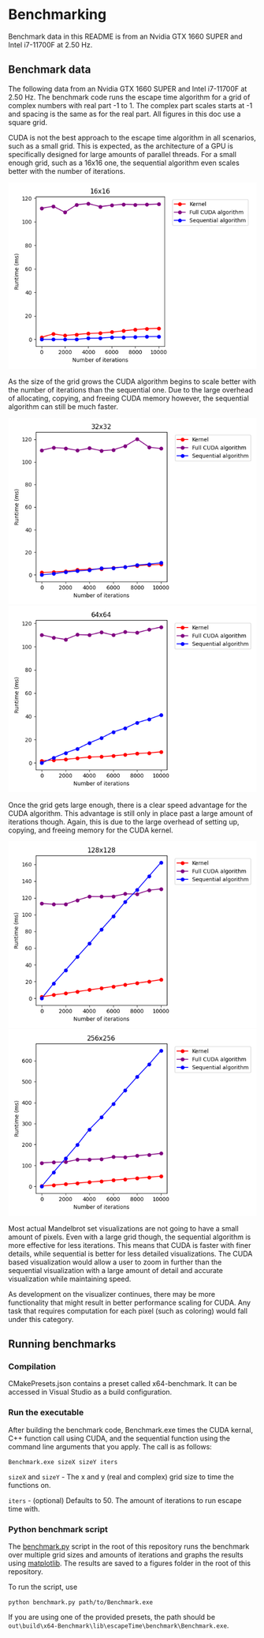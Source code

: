 # Benchmarking
Benchmark data in this README is from an Nvidia GTX 1660 SUPER and Intel i7-11700F at 2.50 Hz.

## Benchmark data
The following data from an Nvidia GTX 1660 SUPER and Intel i7-11700F at 2.50 Hz. The benchmark code runs the escape time algorithm for a grid of complex numbers
with real part -1 to 1. The complex part scales starts at -1 and spacing is the same as for the real part. All figures in this doc use a square grid.

CUDA is not the best approach to the escape time algorithm in all scenarios, such as a small grid. This is expected, as the architecture
of a GPU is specifically designed for large amounts of parallel threads. For a small enough grid, such as a 16x16 one, the sequential algorithm even scales better with the number of iterations.

![16x16](../../../figures/runtimes_16x16.png)

As the size of the grid grows the CUDA algorithm begins to scale better with the number of iterations than the sequential one. Due to the large overhead of allocating, copying, and
freeing CUDA memory however, the sequential algorithm can still be much faster.

![32x32](../../../figures/runtimes_32x32.png)
![64x64](../../../figures/runtimes_64x64.png)

Once the grid gets large enough, there is a clear speed advantage for the CUDA algorithm. This advantage is still only in place past a large amount of iterations though. Again, this is due to the
large overhead of setting up, copying, and freeing memory for the CUDA kernel.

![128x128](../../../figures/runtimes_128x128.png)
![256x256](../../../figures/runtimes_256x256.png)

Most actual Mandelbrot set visualizations are not going to have a small amount of pixels. Even with a large grid though, the sequential algorithm is more effective for less iterations.
This means that CUDA is faster with finer details, while sequential is better for less detailed visualizations. The CUDA based visualization would allow a user to zoom in further than the sequential visualization
with a large amount of detail and accurate visualization while maintaining speed.

As development on the visualizer continues, there may be more functionality that might result in better performance scaling for CUDA. Any task that requires computation for each pixel (such as coloring) would fall
under this category.

## Running benchmarks
### Compilation
CMakePresets.json contains a preset called x64-benchmark. It can be accessed in Visual Studio as a build configuration.

### Run the executable
After building the benchmark code, Benchmark.exe times the CUDA kernal, C++ function call using CUDA, and the sequential function using the command line arguments that you apply.
The call is as follows:

```
Benchmark.exe sizeX sizeY iters
```

```sizeX``` and ```sizeY``` - The x and y (real and complex) grid size to time the functions on.

```iters``` - (optional) Defaults to 50. The amount of iterations to run escape time with.

### Python benchmark script
The [benchmark.py](../../../benchmark.py) script in the root of this repository runs the benchmark over multiple grid sizes and amounts of iterations and graphs the results using 
[matplotlib](https://matplotlib.org/). The results are saved to a figures folder in the root of this repository.

To run the script, use

```
python benchmark.py path/to/Benchmark.exe
```

If you are using one of the provided presets, the path should be ```out\build\x64-Benchmark\lib\escapeTime\benchmark\Benchmark.exe```.

